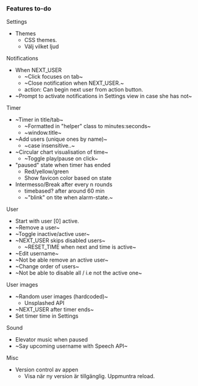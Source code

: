 ### Features to-do
Settings
* Themes
  - CSS themes.
  - Välj vilket ljud

Notifications
* When NEXT_USER
  - ~Click focuses on tab~
  - ~Close notification when NEXT_USER.~
  - action: Can begin next user from action button.
* ~Prompt to activate notifications in Settings view in case she has not~
  
Timer
* ~Timer in title/tab~
  - ~Formatted in "helper" class to minutes:seconds~
  - ~window.title~
* ~Add users (unique ones by name)~
  - ~case insensitive..~
* ~Circular chart visualisation of time~
  - ~Toggle play/pause on click~
* "paused" state when timer has ended
  - Red/yellow/green
  - Show favicon color based on state
* Intermesso/Break after every n rounds
  - timebased? after around 60 min
  * ~"blink" on tite when alarm-state.~
  
User
* Start with user [0] active.
* ~Remove a user~
* ~Toggle inactive/active user~
* ~NEXT_USER skips disabled users~
  - ~RESET_TIME when next and time is active~
* ~Edit username~
* ~Not be able remove an active user~
* ~Change order of users~
* ~Not be able to disable all / i.e not the active one~

User images
* ~Random user images (hardcoded)~
  - Unsplashed API
* ~NEXT_USER after timer ends~
* Set timer time in Settings

Sound
* Elevator music when paused
* ~Say upcoming username with Speech API~


Misc
* Version control av appen
  - Visa när ny version är tillgänglig. Uppmuntra reload.
